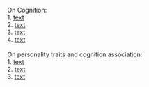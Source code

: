 On Cognition:\
    1. [text](https://cambridgecognition.com/what-is-cognition/)\
    2. [text](https://www.britannica.com/topic/cognition-thought-process)\
    3. [text](https://ca.indeed.com/career-advice/career-development/cognitive-ability)\
    4. [text](https://en.wikipedia.org/wiki/Cognitive_skill)\
\
On personality traits and cognition association:\
    1. [text](https://www.mdpi.com/2624-8611/5/1/8)\
    2. [text](https://www.ncbi.nlm.nih.gov/pmc/articles/PMC7484019/pdf/nihms-1614123.pdf)\
    3. [text](https://files.eric.ed.gov/fulltext/EJ1332326.pdf)
